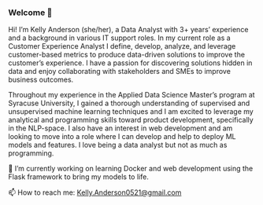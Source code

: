 ### Welcome 👋

<!--
**kanderson0521/kanderson0521** is a ✨ _special_ ✨ repository because its `README.md` (this file) appears on your GitHub profile.

Here are some ideas to get you started:

- 🔭 I’m currently working on ...
- 🌱 I’m currently learning ...
- 👯 I’m looking to collaborate on ...
- 🤔 I’m looking for help with ...
- 💬 Ask me about ...
- 📫 How to reach me: ...
- 😄 Pronouns: ...
- ⚡ Fun fact: ...
⚡ Fun fact: I wanted to be a web developer before pursuing Grad school.
-->
Hi! I’m Kelly Anderson (she/her), a Data Analyst with 3+ years’ experience and a background in various IT support roles. In my current role as a Customer Experience Analyst I define, develop, analyze, and leverage customer-based metrics to produce data-driven solutions to improve the customer’s experience. I have a passion for discovering solutions hidden in data and enjoy collaborating with stakeholders and SMEs to improve business outcomes. 

Throughout my experience in the Applied Data Science Master’s program at Syracuse University, I gained a thorough understanding of supervised and unsupervised machine learning techniques and I am excited to leverage my analytical and programming skills toward product development, specifically in the NLP-space. I also have an interest in web development and am looking to move into a role where I can develop and help to deploy ML models and features. I love being a data analyst but not as much as programming.


🔭 I’m currently working on learning Docker and web development using the Flask framework to bring my models to life.

📫 How to reach me: Kelly.Anderson0521@gmail.com
